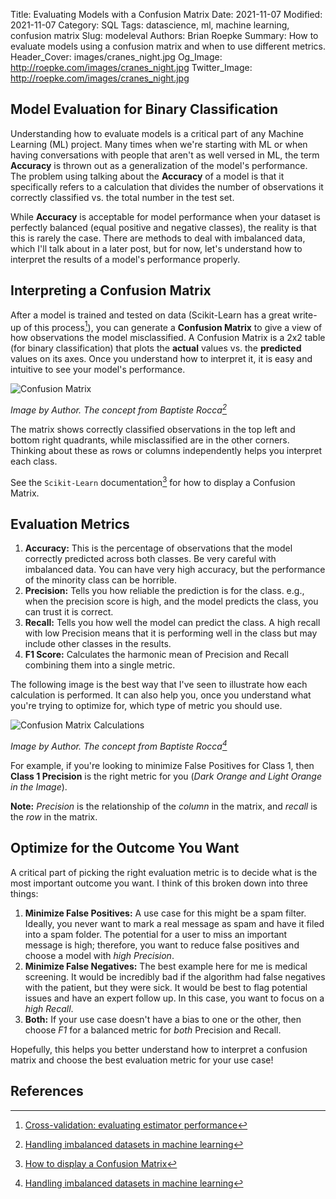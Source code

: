 Title: Evaluating Models with a Confusion Matrix
Date: 2021-11-07
Modified: 2021-11-07
Category: SQL
Tags: datascience, ml, machine learning, confusion matrix
Slug: modeleval
Authors: Brian Roepke
Summary: How to evaluate models using a confusion matrix and when to use different metrics.
Header_Cover: images/cranes_night.jpg
Og_Image: http://roepke.com/images/cranes_night.jpg
Twitter_Image: http://roepke.com/images/cranes_night.jpg

## Model Evaluation for Binary Classification

Understanding how to evaluate models is a critical part of any Machine Learning (ML) project.  Many times when we're starting with ML or when having conversations with people that aren't as well versed in ML, the term **Accuracy** is thrown out as a generalization of the model's performance.  The problem using talking about the **Accuracy** of a model is that it specifically refers to a calculation that divides the number of observations it correctly classified vs. the total number in the test set.

While **Accuracy** is acceptable for model performance when your dataset is perfectly balanced (equal positive and negative classes), the reality is that this is rarely the case.  There are methods to deal with imbalanced data, which I'll talk about in a later post, but for now, let's understand how to interpret the results of a model's performance properly.

## Interpreting a Confusion Matrix

After a model is trained and tested on data (Scikit-Learn has a great write-up of this process[^CROSS]), you can generate a **Confusion Matrix** to give a view of how observations the model misclassified.  A Confusion Matrix is a 2x2 table (for binary classification) that plots the **actual** values vs. the **predicted** values on its axes.  Once you understand how to interpret it, it is easy and intuitive to see your model's performance. 

![Confusion Matrix](images/modeleval_1.png)  

*Image by Author. The concept from Baptiste Rocca[^IMB]*

The matrix shows correctly classified observations in the top left and bottom right quadrants, while misclassified are in the other corners.  Thinking about these as rows or columns independently helps you interpret each class.   

See the `Scikit-Learn` documentation[^CM] for how to display a Confusion Matrix.

## Evaluation Metrics

1. **Accuracy:** This is the percentage of observations that the model correctly predicted across both classes.  Be very careful with imbalanced data.  You can have very high accuracy, but the performance of the minority class can be horrible.
2. **Precision:** Tells you how reliable the prediction is for the class.  e.g., when the precision score is high, and the model predicts the class, you can trust it is correct.
3. **Recall:** Tells you how well the model can predict the class.  A high recall with low Precision means that it is performing well in the class but may include other classes in the results.
4. **F1 Score:** Calculates the harmonic mean of Precision and Recall combining them into a single metric.

The following image is the best way that I've seen to illustrate how each calculation is performed.  It can also help you, once you understand what you're trying to optimize for, which type of metric you should use.

![Confusion Matrix Calculations](images/modeleval_2.png)  

*Image by Author. The concept from Baptiste Rocca[^IMB]*

For example, if you're looking to minimize False Positives for Class 1, then **Class 1 Precision** is the right metric for you (*Dark Orange and Light Orange in the Image*).

**Note:**  *Precision* is the relationship of the *column* in the matrix, and *recall* is the *row* in the matrix.

## Optimize for the Outcome You Want

A critical part of picking the right evaluation metric is to decide what is the most important outcome you want.  I think of this broken down into three things:

1. **Minimize False Positives:** A use case for this might be a spam filter.  Ideally, you never want to mark a real message as spam and have it filed into a spam folder.  The potential for a user to miss an important message is high; therefore, you want to reduce false positives and choose a model with *high Precision*.
2. **Minimize False Negatives:** The best example here for me is medical screening.  It would be incredibly bad if the algorithm had false negatives with the patient, but they were sick.  It would be best to flag potential issues and have an expert follow up.  In this case, you want to focus on a *high Recall*.
3. **Both:** If your use case doesn't have a bias to one or the other, then choose *F1* for a balanced metric for *both* Precision and Recall.

Hopefully, this helps you better understand how to interpret a confusion matrix and choose the best evaluation metric for your use case!

## References

[^CROSS]: [Cross-validation: evaluating estimator performance](https://scikit-learn.org/stable/modules/cross_validation.html)  
[^IMB]: [Handling imbalanced datasets in machine learning](https://towardsdatascience.com/handling-imbalanced-datasets-in-machine-learning-7a0e84220f28)  
[^METRIC]: [Performance Metrics: Confusion matrix, Precision, Recall, and F1 Score](https://towardsdatascience.com/performance-metrics-confusion-matrix-precision-recall-and-f1-score-a8fe076a2262) 
[^CM]: [How to display a Confusion Matrix](https://scikit-learn.org/stable/auto_examples/model_selection/plot_confusion_matrix.html)
